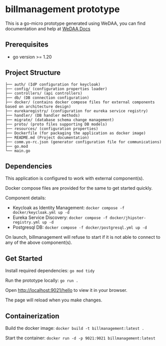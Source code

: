 # billmanagement prototype

This is a go-micro prototype generated using WeDAA, you can find documentation and help at [WeDAA Docs](https://www.wedaa.tech/docs/introduction/what-is-wedaa/)

## Prerequisites

- go version >= 1.20

## Project Structure

```
├── auth/ (IdP configuration for keycloak)
├── config/ (configuration properties loader)
├── controllers/ (api controllers)
├── db/ (DB connection configuration)
├── docker/ (contains docker compose files for external components based on architecture design)
├── eurekaregistry/ (configuration for eureka service registry)
├── handler/ (DB handler methods)
├── migrate/ (database schema change management)
├── proto/ (proto files supporting DB models)
├── resources/ (configuration properties)
├── Dockerfile (for packaging the application as docker image)
├── README.md (Project documentation)
├── comm.yo-rc.json (generator configuration file for communications)
├── go.mod
└── main.go
```

## Dependencies

This application is configured to work with external component(s).

Docker compose files are provided for the same to get started quickly.

Component details:

- Keycloak as Identity Management: `docker compose -f docker/keycloak.yml up -d`
- Eureka Service Discovery: `docker compose -f docker/jhipster-registry.yml up -d`
- Postgresql DB: `docker compose -f docker/postgresql.yml up -d`

On launch, billmanagement will refuse to start if it is not able to connect to any of the above component(s).

## Get Started

Install required dependencies: `go mod tidy`

Run the prototype locally: `go run .`

Open [http://localhost:9021/hello](http://localhost:9021/hello) to view it in your browser.

The page will reload when you make changes.

## Containerization

Build the docker image: `docker build -t billmanagement:latest .`

Start the container: `docker run -d -p 9021:9021 billmanagement:latest`
